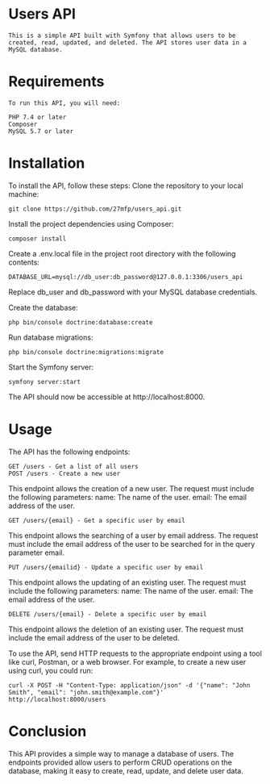# Users API

    This is a simple API built with Symfony that allows users to be created, read, updated, and deleted. The API stores user data in a MySQL database.

# Requirements

    To run this API, you will need:

    PHP 7.4 or later
    Composer
    MySQL 5.7 or later

# Installation

To install the API, follow these steps:
Clone the repository to your local machine:

    git clone https://github.com/27mfp/users_api.git

Install the project dependencies using Composer:

    composer install

Create a .env.local file in the project root directory with the following contents:

    DATABASE_URL=mysql://db_user:db_password@127.0.0.1:3306/users_api

Replace db_user and db_password with your MySQL database credentials.

Create the database:

    php bin/console doctrine:database:create

Run database migrations:

    php bin/console doctrine:migrations:migrate

Start the Symfony server:

    symfony server:start

The API should now be accessible at http://localhost:8000.

# Usage

The API has the following endpoints:

    GET /users - Get a list of all users
    POST /users - Create a new user

This endpoint allows the creation of a new user. The request must include the following parameters:
name: The name of the user.
email: The email address of the user.

    GET /users/{email} - Get a specific user by email

This endpoint allows the searching of a user by email address. The request must include the email address of the user to be searched for in the query parameter email.

    PUT /users/{emailid} - Update a specific user by email

This endpoint allows the updating of an existing user. The request must include the following parameters:
name: The name of the user.
email: The email address of the user.

    DELETE /users/{email} - Delete a specific user by email

This endpoint allows the deletion of an existing user. The request must include the email address of the user to be deleted.

To use the API, send HTTP requests to the appropriate endpoint using a tool like curl, Postman, or a web browser. For example, to create a new user using curl, you could run:

    curl -X POST -H "Content-Type: application/json" -d '{"name": "John Smith", "email": "john.smith@example.com"}' http://localhost:8000/users

# Conclusion

This API provides a simple way to manage a database of users. The endpoints provided allow users to perform CRUD operations on the database, making it easy to create, read, update, and delete user data.
